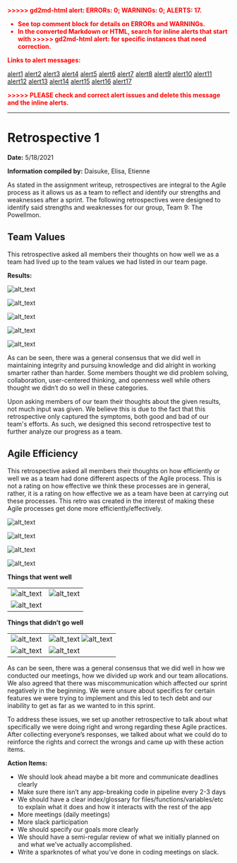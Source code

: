 <!-----
NEW: Check the "Suppress top comment" option to remove this info from the output.

Conversion time: 5.48 seconds.


Using this Markdown file:

1. Paste this output into your source file.
2. See the notes and action items below regarding this conversion run.
3. Check the rendered output (headings, lists, code blocks, tables) for proper
   formatting and use a linkchecker before you publish this page.

Conversion notes:

* Docs to Markdown version 1.0β29
* Tue May 18 2021 19:16:23 GMT-0700 (PDT)
* Source doc: Retrospectives
* Tables are currently converted to HTML tables.
* This document has images: check for >>>>>  gd2md-html alert:  inline image link in generated source and store images to your server. NOTE: Images in exported zip file from Google Docs may not appear in  the same order as they do in your doc. Please check the images!

----->


<p style="color: red; font-weight: bold">>>>>>  gd2md-html alert:  ERRORs: 0; WARNINGs: 0; ALERTS: 17.</p>
<ul style="color: red; font-weight: bold"><li>See top comment block for details on ERRORs and WARNINGs. <li>In the converted Markdown or HTML, search for inline alerts that start with >>>>>  gd2md-html alert:  for specific instances that need correction.</ul>

<p style="color: red; font-weight: bold">Links to alert messages:</p><a href="#gdcalert1">alert1</a>
<a href="#gdcalert2">alert2</a>
<a href="#gdcalert3">alert3</a>
<a href="#gdcalert4">alert4</a>
<a href="#gdcalert5">alert5</a>
<a href="#gdcalert6">alert6</a>
<a href="#gdcalert7">alert7</a>
<a href="#gdcalert8">alert8</a>
<a href="#gdcalert9">alert9</a>
<a href="#gdcalert10">alert10</a>
<a href="#gdcalert11">alert11</a>
<a href="#gdcalert12">alert12</a>
<a href="#gdcalert13">alert13</a>
<a href="#gdcalert14">alert14</a>
<a href="#gdcalert15">alert15</a>
<a href="#gdcalert16">alert16</a>
<a href="#gdcalert17">alert17</a>

<p style="color: red; font-weight: bold">>>>>> PLEASE check and correct alert issues and delete this message and the inline alerts.<hr></p>


# Retrospective 1

**Date:** 5/18/2021

**Information compiled by:** Daisuke, Elisa, Etienne

As stated in the assignment writeup, retrospectives are integral to the Agile process as it allows us as a team to reflect and identify our strengths and weaknesses after a sprint. The following retrospectives were designed to identify said strengths and weaknesses for our group, Team 9: The Powellmon.

## Team Values

This retrospective asked all members their thoughts on how well we as a team had lived up to the team values we had listed in our team page. 

**Results:**




![alt_text](https://lh4.googleusercontent.com/6oAJ8BhDepER-pnd-kc49uwQ_46r1AIqVmOzTepxUyExOnnXBr04qSWlshbsAK4K82GHS7SbBmVDesO_s5CYtA4d5C5VKVjGoq8BpoF3_iyorp5wL7CVF7vRcYq0ZhJSf6YmFHqe "image_tooltip")




![alt_text](https://lh6.googleusercontent.com/4YytnNhf1LRyNhHeKeWLaV8ECKyItw4qWGa0DpVt3mSZH7EzN7C1YPpZ1eYbgbXdO427ecqTcr2epEcCZ-d4d5fnc09SuqH16A7TXhQB94mQ_i0KUagWvZq3j1ded11Th0Gp4yhO "image_tooltip")






![alt_text](https://lh3.googleusercontent.com/SDydkW36Et7IIjCKnVFg7zQNC1tdt8iSAD0v4THlFGHGyCUboZdkhWH2cAvs0TeReF5i6aGPKWz_r-ZGK4qsh9O4QxlqN7zol6tOacODYNqlVqttZskcTOkmzQ4IaMbNtLG5CiWJ "image_tooltip")





![alt_text](https://lh6.googleusercontent.com/iqbA_QhN98yNZlV5MB8nu3WL7xQ_9_WQrYv-epJvIdziXLtiRjVy2jidotAIl9Wg_JRfetajEuQH7JF-bQwT687ZCSprwHkzd6RpTznCeV-q4GcRTE0Kl_49ChW08wx8hzS_-mUh "image_tooltip")






![alt_text](https://lh3.googleusercontent.com/27gWH5AyXTfgmwUhfxsvIKIO0n2NcFBaCxDs_Qfz_iL29sXOQwTS30vSNCMdbRoPJkQW8iQzilihILP6_GDGaOAQiXyva-fsspF4XdbSNpJ6YPCJCQu7FP2DUvIIvankq1Ebb-LK "image_tooltip")


As can be seen, there was a general consensus that we did well in maintaining integrity and pursuing knowledge and did alright in working smarter rather than harder. Some members thought we did problem solving, collaboration, user-centered thinking, and openness well while others thought we didn’t do so well in these categories. 

Upon asking members of our team their thoughts about the given results, not much input was given. We believe this is due to the fact that this retrospective only captured the symptoms, both good and bad of our team's efforts. As such, we designed this second retrospective test to further analyze our progress as a team.

## Agile Efficiency

This retrospective asked all members their thoughts on how efficiently or well we as a team had done different aspects of the Agile process. This is not a rating on how effective we think these processes are in general, rather, it is a rating on how effective we as a team have been at carrying out these processes. This retro was created in the interest of making these Agile processes get done more efficiently/effectively. 






![alt_text](https://lh6.googleusercontent.com/e7VENmAPsXQeZB9gatL92t5_tS4x1WEqs600HIV3v7nhrdT2QgsA82fKTz8_aEMwxeJM-e2b8HjpdVsg7or9PSYR_e9PUgp9b7NJsIyxJHHsFCzft2DVX9Jqx_TRK_HlUu3jYzEb "image_tooltip")





![alt_text](https://lh6.googleusercontent.com/XnFAjUpSG6-5WZGENcONQ1jeoN0Qua82SlFk9GObg2JsIsDwe4s_FDOzSHLWfdvAxs_1q24ucds4PBFC0fBrJ47sEpbAu-MNrFdwUrJMlvArZIwMB2IqvFWrMgpAe8Y8xBS-B2NV "image_tooltip")






![alt_text](https://lh3.googleusercontent.com/B8ylLe_U6RFBen1XLH17IEa1VHhqliZYZ14monYW5HnVInLd_mXuI-xjwPvUgoKD_KQa8WteVT4iFh074PsZKW5BQU97qR9G5gVPqj1RCBsTfAsAa5_sybGNaELGXMN-j2nMvOlJ "image_tooltip")







![alt_text](https://lh6.googleusercontent.com/N2TcXwRrudxZ89wdvCLFPPY-vUMYwpg0qI8JkkScEcw54lIKeQnOYiwMShBc2gG0lQmtJSpcgsfbjSv1mnqBJve8JJUHhSuTlbGJyLGa0WOiHRthunfrx90cKDIiQ-33Rq-6Wiz6 "image_tooltip")


**Things that went well**


<table>
  <tr>
   <td>




<img src="https://lh4.googleusercontent.com/bM4JkIOm7rSd3FJQJoVPsomHhxGMY_1TwPtGeHg6CS6WfkLIdLKMTEIz3d6EBNGIgoU_oCa1g9ogu69O6PHy4DaJbPQQsKygcLf8UP9jZ0v7uwH37V4g1HTsVbE0Cri6SfYhvukU" width="" alt="alt_text" title="image_tooltip">

   </td>
   <td>



<img src="https://lh4.googleusercontent.com/69MXpxWfRoPwWUU8_YDGtJRl1ctmqc4Fpj4vnXPGMt-2pQ5-oTt83PLYzZyBamJqPruP7mNgZOF-3SIfDhlRVwWxlDyIaT-tyoUx_xXg_NbeVSK6INfTXdMQMWWqfsDAhObjvRdS" width="" alt="alt_text" title="image_tooltip">

   </td>
  </tr>
  <tr>
   <td>




<img src="https://lh6.googleusercontent.com/YF-IV4MejXoKMeZdsiz9RJ-0CRstPFLtN3rF7IdC4GpP5a5pCtO1UAnpD1F_XdgG-GhzBPjkGxA7gOAWrzHo3HvcbsIoONS6jvy8Z5ztNueaEMhAsdKTOflkZLwfJA3EA7z1RmEu" width="" alt="alt_text" title="image_tooltip">

   </td>
   <td>
   </td>
  </tr>
</table>


**Things that didn’t go well**


<table>
  <tr>
   <td>




<img src="https://lh3.googleusercontent.com/jzMLeQVK1j0uJoSGbBaaKkjnReWsCLIzKHPzpy-yfCdUQDe3GY8ZJFp1Mvsj1iTcLzFNJuDCPKEz_G_osfdnqSjC7hc32TI1zRkzGdeS8hNC9gp79DWVAUx4a_DbvqNRGOIerjn_" width="" alt="alt_text" title="image_tooltip">

   </td>
   <td>



<img src="https://lh5.googleusercontent.com/tlCEqdqtu2b_Die2vpfpgwel-PmQU00eT3DzJMFd6FLOp538GUMq8Ly3BjUdJmNXnai5XLy1iLrYyH03D5i6jwtMWGbevFzM3TJ0QM23matFnp5dE2-3T47Q8dASeaZII8vMSrEc" width="" alt="alt_text" title="image_tooltip">




<img src="https://lh3.googleusercontent.com/64dmb3oVKVX8dJdkHWm_Y6FrmK-syWGAJM32FUB0fWhVTZK0gGokRbNut03_ag49-EhnwBwuMHIyMKRSNu8z5cVPtUf62W9gsS3HXrYQ4fwud8KPEHIytrzqCsHjsKJ8RKWmvhw5" width="" alt="alt_text" title="image_tooltip">

   </td>
  </tr>
  <tr>
   <td>


<img src="https://lh6.googleusercontent.com/FHhqvUdI6FuWMG1kEBegWcXTPAXfzcrYkTjnL-74VL3XCUXjKR0jvSt9qMCGvTaa8uKOkS7FdS2ceppxkiDY2esmyJgMhaY7ukm-W7ZVRyJzJVBajRy0fwjjo_1lhNwnnljbAXz3" width="" alt="alt_text" title="image_tooltip">

   </td>
   <td>


<img src="https://lh3.googleusercontent.com/Mcfcp06Me67WhTPHOtIvVk1PIUBGb4jJCtIoMnTaEgJvANcbtGCfaQf6PtH-HVe03HWo_IgYOfjNeSGuRwwc2F0BzxpcZwepIZvXv37T8h4U2__QuzWAZN5PKoi35y3r9S0OZ9Bn" width="" alt="alt_text" title="image_tooltip">

   </td>
  </tr>
</table>


As can be seen, there was a general consensus that we did well in how we conducted our meetings, how we divided up work and our team allocations. We also agreed that there was miscommunication which affected our sprint negatively in the beginning. We were unsure about specifics for certain features we were trying to implement and this led to tech debt and our inability to get as far as we wanted to in this sprint. 

To address these issues, we set up another retrospective to talk about what specifically we were doing right and wrong regarding these Agile practices. After collecting everyone’s responses, we talked about what we could do to reinforce the rights and correct the wrongs and came up with these action items.

**Action Items:**



*   We should look ahead maybe a bit more and communicate deadlines clearly
*   Make sure there isn’t any app-breaking code in pipeline every 2-3 days
*   We should have a clear index/glossary for files/functions/variables/etc to explain what it does and how it interacts with the rest of the app
*   More meetings (daily meetings)
*   More slack participation
*   We should specify our goals more clearly
*   We should have a semi-regular review of what we initially planned on and what we’ve actually accomplished.
*   Write a sparknotes of what you’ve done in coding meetings on slack.
